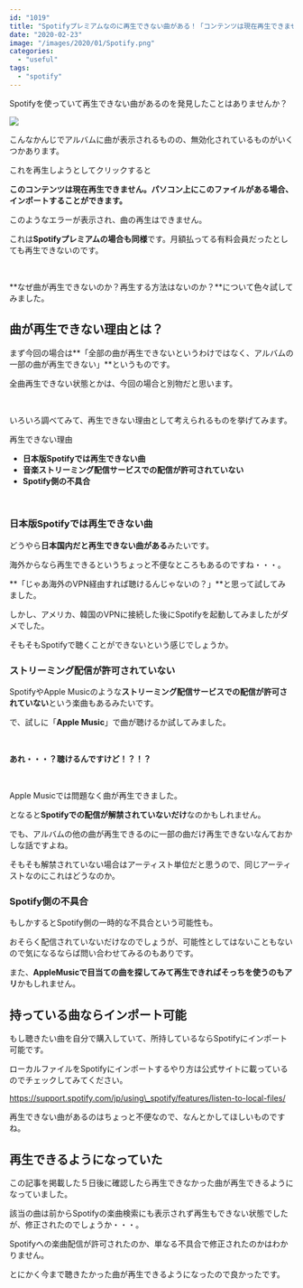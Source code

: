 ```yaml
---
id: "1019"
title: "Spotifyプレミアムなのに再生できない曲がある！「コンテンツは現在再生できません」とは？"
date: "2020-02-23"
image: "/images/2020/01/Spotify.png"
categories: 
  - "useful"
tags: 
  - "spotify"
---
```


Spotifyを使っていて再生できない曲があるのを発見したことはありませんか？

![](../../assets/images/2020/02/Spotify_DisabledSong.png)

こんなかんじでアルバムに曲が表示されるものの、無効化されているものがいくつかあります。

これを再生しようとしてクリックすると

**このコンテンツは現在再生できません。パソコン上にこのファイルがある場合、インポートすることができます。**

このようなエラーが表示され、曲の再生はできません。

これは**Spotifyプレミアムの場合も同様**です。月額払ってる有料会員だったとしても再生できないのです。

 

**なぜ曲が再生できないのか？再生する方法はないのか？**について色々試してみました。

## 曲が再生できない理由とは？

まず今回の場合は**「全部の曲が再生できないというわけではなく、アルバムの一部の曲が再生できない」**というものです。

全曲再生できない状態とかは、今回の場合と別物だと思います。

 

いろいろ調べてみて、再生できない理由として考えられるものを挙げてみます。

再生できない理由

- **日本版Spotifyでは再生できない曲**
- **音楽ストリーミング配信サービスでの配信が許可されていない**
- **Spotify側の不具合**

 

### 日本版Spotifyでは再生できない曲

どうやら**日本国内だと再生できない曲がある**みたいです。

海外からなら再生できるというちょっと不便なところもあるのですね・・・。

**「じゃあ海外のVPN経由すれば聴けるんじゃないの？」**と思って試してみました。

しかし、アメリカ、韓国のVPNに接続した後にSpotifyを起動してみましたがダメでした。

そもそもSpotifyで聴くことができないという感じでしょうか。

### ストリーミング配信が許可されていない

SpotifyやApple Musicのような**ストリーミング配信サービスでの配信が許可されていない**という楽曲もあるみたいです。

で、試しに「**Apple Music**」で曲が聴けるか試してみました。

 

**あれ・・・？聴けるんですけど！？！？**

 

Apple Musicでは問題なく曲が再生できました。

となると**Spotifyでの配信が解禁されていないだけ**なのかもしれません。

でも、アルバムの他の曲が再生できるのに一部の曲だけ再生できないなんておかしな話ですよね。

そもそも解禁されていない場合はアーティスト単位だと思うので、同じアーティストなのにこれはどうなのか。

### Spotify側の不具合

もしかするとSpotify側の一時的な不具合という可能性も。

おそらく配信されていないだけなのでしょうが、可能性としてはないこともないので気になるならば問い合わせてみるのもありです。

また、**AppleMusicで目当ての曲を探してみて再生できればそっちを使うのもアリ**かもしれません。

## 持っている曲ならインポート可能

もし聴きたい曲を自分で購入していて、所持しているならSpotifyにインポート可能です。

ローカルファイルをSpotifyにインポートするやり方は公式サイトに載っているのでチェックしてみてください。

https://support.spotify.com/jp/using\_spotify/features/listen-to-local-files/

再生できない曲があるのはちょっと不便なので、なんとかしてほしいものですね。

## 再生できるようになっていた

この記事を掲載した５日後に確認したら再生できなかった曲が再生できるようになっていました。

該当の曲は前からSpotifyの楽曲検索にも表示されず再生もできない状態でしたが、修正されたのでしょうか・・・。

Spotifyへの楽曲配信が許可されたのか、単なる不具合で修正されたのかはわかりません。

とにかく今まで聴きたかった曲が再生できるようになったので良かったです。
